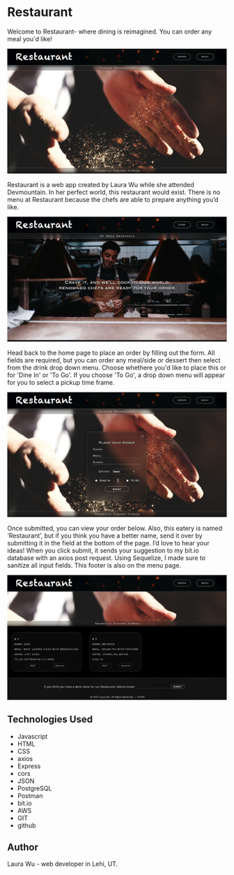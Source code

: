 # Restaurant

Welcome to Restaurant- where dining is reimagined. You can order any meal you'd like!

![Restaurant Landing Page](https://github.com/leemaiwu/Foundations-Capstone-Restaurant/blob/d250ba330e22529d93f53da4dda911ec49066b09/ReadMe-Images/Restaurant%20Landing%20Page.png)

Restaurant is a web app created by Laura Wu while she attended Devmountain. In her perfect world, this restaurant would exist. There is no menu at Restaurant because the chefs are able to prepare anything you’d like.

![Restaurant menu](https://github.com/leemaiwu/Foundations-Capstone-Restaurant/blob/e60cb037c617d3e1cbff882fa56edfaa5c4ac642/ReadMe-Images/Restaurant%20Menu.png)

Head back to the home page to place an order by filling out the form. All fields are required, but you can order any meal/side or dessert then select from the drink drop down menu. Choose whethere you'd like to place this or for 'Dine In' or 'To Go'. If you choose 'To Go', a drop down menu will appear for you to select a pickup time frame.

![Restaurant Order Form](https://github.com/leemaiwu/Foundations-Capstone-Restaurant/blob/e60cb037c617d3e1cbff882fa56edfaa5c4ac642/ReadMe-Images/Restaurant%20Order%20Form.png)

Once submitted, you can view your order below. Also, this eatery is named ‘Restaurant’, but if you think you have a better name, send it over by submitting it in the field at the bottom of the page. I’d love to hear your ideas! When you click submit, it sends your suggestion to my bit.io database with an axios post request. Using Sequelize, I made sure to sanitize all input fields. This footer is also on the menu page.

![Restaurant Order History and Footer](https://github.com/leemaiwu/Foundations-Capstone-Restaurant/blob/e60cb037c617d3e1cbff882fa56edfaa5c4ac642/ReadMe-Images/Restaurant%20Order%20History%20and%20Footer.png)

## Technologies Used
- Javascript
- HTML
- CSS
- axios
- Express
- cors
- JSON
- PostgreSQL
- Postman
- bit.io
- AWS
- GIT
- github

## Author
Laura Wu - web developer in Lehi, UT.
